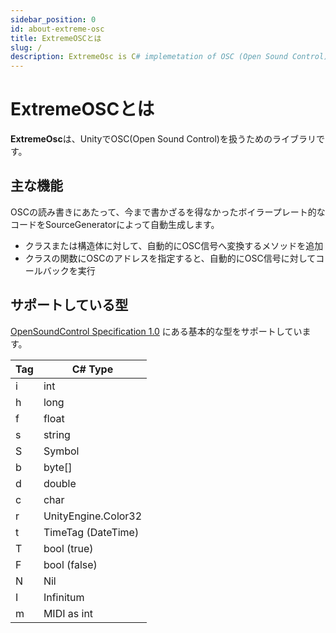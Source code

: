 ```yaml
---
sidebar_position: 0
id: about-extreme-osc
title: ExtremeOSCとは
slug: /
description: ExtremeOsc is C# implemetation of OSC (Open Sound Control) for Unity.
---
```


# ExtremeOSCとは

**ExtremeOsc**は、UnityでOSC(Open Sound Control)を扱うためのライブラリです。

## 主な機能

OSCの読み書きにあたって、今まで書かざるを得なかったボイラープレート的なコードをSourceGeneratorによって自動生成します。

- クラスまたは構造体に対して、自動的にOSC信号へ変換するメソッドを追加
- クラスの関数にOSCのアドレスを指定すると、自動的にOSC信号に対してコールバックを実行

## サポートしている型

[OpenSoundControl Specification 1.0](https://opensoundcontrol.stanford.edu/spec-1_0.html) にある基本的な型をサポートしています。

| Tag | C# Type |
| --- | --- |
| i | int |
| h | long |
| f | float |
| s | string |
| S | Symbol |
| b | byte[] |
| d | double |
| c | char |
| r | UnityEngine.Color32 |
| t | TimeTag (DateTime) |
| T | bool (true) |
| F | bool (false) |
| N | Nil |
| I | Infinitum |
| m | MIDI as int |